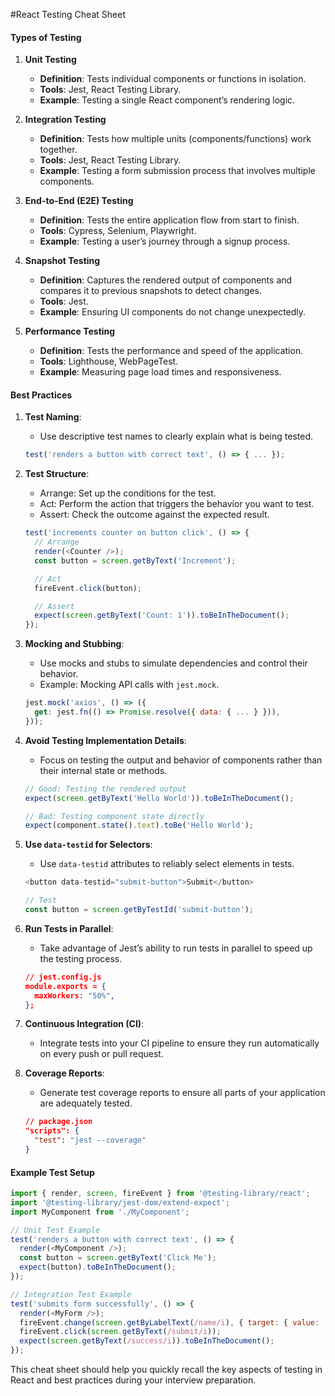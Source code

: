 #React Testing Cheat Sheet

#### Types of Testing

1. **Unit Testing**
   - **Definition**: Tests individual components or functions in isolation.
   - **Tools**: Jest, React Testing Library.
   - **Example**: Testing a single React component’s rendering logic.

2. **Integration Testing**
   - **Definition**: Tests how multiple units (components/functions) work together.
   - **Tools**: Jest, React Testing Library.
   - **Example**: Testing a form submission process that involves multiple components.

3. **End-to-End (E2E) Testing**
   - **Definition**: Tests the entire application flow from start to finish.
   - **Tools**: Cypress, Selenium, Playwright.
   - **Example**: Testing a user’s journey through a signup process.

4. **Snapshot Testing**
   - **Definition**: Captures the rendered output of components and compares it to previous snapshots to detect changes.
   - **Tools**: Jest.
   - **Example**: Ensuring UI components do not change unexpectedly.

5. **Performance Testing**
   - **Definition**: Tests the performance and speed of the application.
   - **Tools**: Lighthouse, WebPageTest.
   - **Example**: Measuring page load times and responsiveness.

#### Best Practices

1. **Test Naming**:
   - Use descriptive test names to clearly explain what is being tested.
   ```javascript
   test('renders a button with correct text', () => { ... });
   ```

2. **Test Structure**:
   - Arrange: Set up the conditions for the test.
   - Act: Perform the action that triggers the behavior you want to test.
   - Assert: Check the outcome against the expected result.
   ```javascript
   test('increments counter on button click', () => {
     // Arrange
     render(<Counter />);
     const button = screen.getByText('Increment');

     // Act
     fireEvent.click(button);

     // Assert
     expect(screen.getByText('Count: 1')).toBeInTheDocument();
   });
   ```

3. **Mocking and Stubbing**:
   - Use mocks and stubs to simulate dependencies and control their behavior.
   - Example: Mocking API calls with `jest.mock`.
   ```javascript
   jest.mock('axios', () => ({
     get: jest.fn(() => Promise.resolve({ data: { ... } })),
   }));
   ```

4. **Avoid Testing Implementation Details**:
   - Focus on testing the output and behavior of components rather than their internal state or methods.
   ```javascript
   // Good: Testing the rendered output
   expect(screen.getByText('Hello World')).toBeInTheDocument();
   
   // Bad: Testing component state directly
   expect(component.state().text).toBe('Hello World');
   ```

5. **Use `data-testid` for Selectors**:
   - Use `data-testid` attributes to reliably select elements in tests.
   ```javascript
   <button data-testid="submit-button">Submit</button>
   
   // Test
   const button = screen.getByTestId('submit-button');
   ```

6. **Run Tests in Parallel**:
   - Take advantage of Jest’s ability to run tests in parallel to speed up the testing process.
   ```json
   // jest.config.js
   module.exports = {
     maxWorkers: "50%",
   };
   ```

7. **Continuous Integration (CI)**:
   - Integrate tests into your CI pipeline to ensure they run automatically on every push or pull request.

8. **Coverage Reports**:
   - Generate test coverage reports to ensure all parts of your application are adequately tested.
   ```json
   // package.json
   "scripts": {
     "test": "jest --coverage"
   }
   ```

#### Example Test Setup

```javascript
import { render, screen, fireEvent } from '@testing-library/react';
import '@testing-library/jest-dom/extend-expect';
import MyComponent from './MyComponent';

// Unit Test Example
test('renders a button with correct text', () => {
  render(<MyComponent />);
  const button = screen.getByText('Click Me');
  expect(button).toBeInTheDocument();
});

// Integration Test Example
test('submits form successfully', () => {
  render(<MyForm />);
  fireEvent.change(screen.getByLabelText(/name/i), { target: { value: 'John Doe' } });
  fireEvent.click(screen.getByText(/submit/i));
  expect(screen.getByText(/success/i)).toBeInTheDocument();
});
```

This cheat sheet should help you quickly recall the key aspects of testing in React and best practices during your interview preparation.
